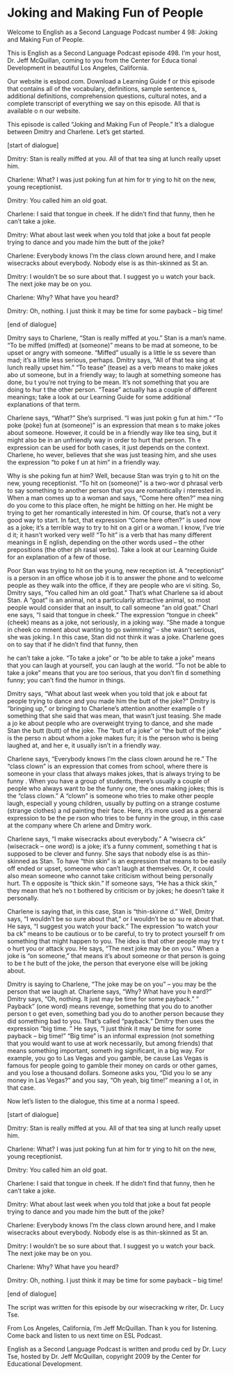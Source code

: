 # Joking and Making Fun of People

Welcome to English as a Second Language Podcast number 4 98: Joking and Making Fun of People. 

This is English as a Second Language Podcast episode 498.  I’m your host, Dr. Jeff McQuillan, coming to you from the Center for Educa tional Development in beautiful Los Angeles, California. 

Our website is eslpod.com.  Download a Learning Guide f or this episode that contains all of the vocabulary, definitions, sample sentence s, additional definitions, comprehension questions, cultural notes, and a complete transcript of everything we say on this episode.  All that is available o n our website. 

This episode is called “Joking and Making Fun of People.”  It’s a dialogue between Dmitry and Charlene.  Let’s get started. 

[start of dialogue] 

Dmitry:  Stan is really miffed at you.  All of that tea sing at lunch really upset him. 

Charlene:  What?  I was just poking fun at him for tr ying to hit on the new, young receptionist.   

Dmitry:  You called him an old goat. 

Charlene:  I said that tongue in cheek.  If he didn’t find that funny, then he can’t take a joke.   

Dmitry:  What about last week when you told that joke a bout fat people trying to dance and you made him the butt of the joke? 

Charlene:  Everybody knows I’m the class clown around here,  and I make wisecracks about everybody.  Nobody else is as thin-skinned as St an. 

Dmitry:  I wouldn’t be so sure about that.  I suggest yo u watch your back.  The next joke may be on you. 

Charlene:  Why?  What have you heard?   

Dmitry:  Oh, nothing.  I just think it may be time for  some payback – big time! 

 [end of dialogue] 

Dmitry says to Charlene, “Stan is really miffed at you.”  Stan is a man’s name. “To be miffed (miffed) at (someone)” means to be mad at someone, to be upset or angry with someone.  “Miffed” usually is a little le ss severe than mad; it’s a little less serious, perhaps.  Dmitry says, “All of that tea sing at lunch really upset him.”  “To tease” (tease) as a verb means to make jokes abo ut someone, but in a friendly way; to laugh at something someone has done, bu t you’re not trying to be mean.  It’s not something that you are doing to hur t the other person.  “Tease” actually has a couple of different meanings; take a look at our Learning Guide for some additional explanations of that term. 

Charlene says, “What?”  She’s surprised.  “I was just pokin g fun at him.”  “To poke (poke) fun at (someone)” is an expression that mean s to make jokes about someone.  However, it could be in a friendly way like tea sing, but it might also be in an unfriendly way in order to hurt that person.  Th e expression can be used for both cases, it just depends on the context.  Charlene, ho wever, believes that she was just teasing him, and she uses the expression “to poke f un at him” in a friendly way. 

Why is she poking fun at him?  Well, because Stan was tryin g to hit on the new, young receptionist.  “To hit on (someone)” is a two-wor d phrasal verb to say something to another person that you are romantically i nterested in.  When a man comes up to a woman and says, “Come here often?” mea ning do you come to this place often, he might be hitting on her.  He might be trying to get her romantically interested in him.  Of course, that’s not a very good way to start.  In fact, that expression “Come here often?” is used now as a  joke; it’s a terrible way to try to hit on a girl or a woman.  I know, I’ve trie d it; it hasn’t worked very well! “To hit” is a verb that has many different meanings in E nglish, depending on the other words used – the other prepositions (the other ph rasal verbs).  Take a look at our Learning Guide for an explanation of a few of  those. 

Poor Stan was trying to hit on the young, new reception ist.  A “receptionist” is a person in an office whose job it is to answer the phone and to welcome people as they walk into the office, if they are people who are vi siting.  So, Dmitry says, “You called him an old goat.”  That’s what Charlene sa id about Stan.  A “goat” is an animal, not a particularly attractive animal, so most people would consider that an insult, to call someone “an old goat.”  Charl ene says, “I said that tongue in cheek.”  The expression “tongue in cheek” (cheek) means as a  joke, not seriously, in a joking way.  “She made a tongue in cheek co mment about wanting to go swimming” – she wasn’t serious, she was joking.  I n this case, Stan did not think it was a joke.  Charlene goes on to say that if he didn’t find that funny, then  

 he can’t take a joke.  “To take a joke” or “to be able to take a joke” means that you can laugh at yourself, you can laugh at the world.  “To not be able to take a joke” means that you are too serious, that you don’t fin d something funny; you can’t find the humor in things. 

Dmitry says, “What about last week when you told that jok e about fat people trying to dance and you made him the butt of the joke?”   Dmitry is “bringing up,” or bringing to Charlene’s attention another example o f something that she said that was mean, that wasn’t just teasing.  She made a jo ke about people who are overweight trying to dance, and she made Stan the butt (butt) of the joke.  The “butt of a joke” or “the butt of the joke” is the perso n about whom a joke makes fun; it is the person who is being laughed at, and her e, it usually isn’t in a friendly way.   

Charlene says, “Everybody knows I’m the class clown around he re.”  The “class clown” is an expression that comes from school, where there  is someone in your class that always makes jokes, that is always trying to be funny .  When you have a group of students, there’s usually a couple of people who always want to be the funny one, the ones making jokes; this is the “class clown.”  A “clown” is someone who tries to make other people laugh, especiall y young children, usually by putting on a strange costume (strange clothes) a nd painting their face. Here, it’s more used as a general expression to be the pe rson who tries to be funny in the group, in this case at the company where Ch arlene and Dmitry work.   

Charlene says, “I make wisecracks about everybody.”  A “wisecra ck” (wisecrack – one word) is a joke; it’s a funny comment, something t hat is supposed to be clever and funny.  She says that nobody else is as thin-skinned  as Stan.  To have “thin skin” is an expression that means to be easily off ended or upset, someone who can’t laugh at themselves.  Or, it could also  mean someone who cannot take criticism without being personally hurt.  Th e opposite is “thick skin.” If someone says, “He has a thick skin,” they mean that he’s no t bothered by criticism or by jokes; he doesn’t take it personally.   

Charlene is saying that, in this case, Stan is “thin-skinne d.”  Well, Dmitry says, “I wouldn’t be so sure about that,” or I wouldn’t be so su re about that.  He says, “I suggest you watch your back.”  The expression “to watch your ba ck” means to be cautious or to be careful, to try to protect yourself fr om something that might happen to you.  The idea is that other people may try t o hurt you or attack you. He says, “The next joke may be on you.”  When a joke is “on  someone,” that means it’s about someone or that person is going to be t he butt of the joke, the person that everyone else will be joking about.   

 Dmitry is saying to Charlene, “The joke may be on you” – you may be the person that we laugh at.  Charlene says, “Why?  What have you h eard?”  Dmitry says, “Oh, nothing.  It just may be time for some payback.”  “ Payback” (one word) means revenge, something that you do to another person t o get even, something bad you do to another person because they did something  bad to you.  That’s called “payback.”  Dmitry then uses the expression “big time. ”  He says, “I just think it may be time for some payback – big time!”  “Big  time” is an informal expression (not something that you would want to use at work necessarily, but among friends) that means something important, someth ing significant, in a big way.  For example, you go to Las Vegas and you gamble, be cause Las Vegas is famous for people going to gamble their money on cards or other games, and you lose a thousand dollars.  Someone asks you, “Did you lo se any money in Las Vegas?” and you say, “Oh yeah, big time!” meaning a l ot, in that case. 

Now let’s listen to the dialogue, this time at a norma l speed. 

[start of dialogue] 

Dmitry:  Stan is really miffed at you.  All of that tea sing at lunch really upset him. 

Charlene:  What?  I was just poking fun at him for tr ying to hit on the new, young receptionist.   

Dmitry:  You called him an old goat. 

Charlene:  I said that tongue in cheek.  If he didn’t find that funny, then he can’t take a joke.   

Dmitry:  What about last week when you told that joke a bout fat people trying to dance and you made him the butt of the joke? 

Charlene:  Everybody knows I’m the class clown around here,  and I make wisecracks about everybody.  Nobody else is as thin-skinned as St an. 

Dmitry:  I wouldn’t be so sure about that.  I suggest yo u watch your back.  The next joke may be on you. 

Charlene:  Why?  What have you heard?   

Dmitry:  Oh, nothing.  I just think it may be time for  some payback – big time! 

[end of dialogue]  

 The script was written for this episode by our wisecracking w riter, Dr. Lucy Tse.   

From Los Angeles, California, I’m Jeff McQuillan.  Than k you for listening.  Come back and listen to us next time on ESL Podcast. 

English as a Second Language Podcast is written and produ ced by Dr. Lucy Tse, hosted by Dr. Jeff McQuillan, copyright 2009 by the Center  for Educational Development.

